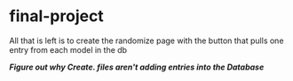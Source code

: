 # final-project

All that is left is to create the randomize page with the button that pulls one entry from each model in the db

***Figure out why Create. files aren't adding entries into the Database***


